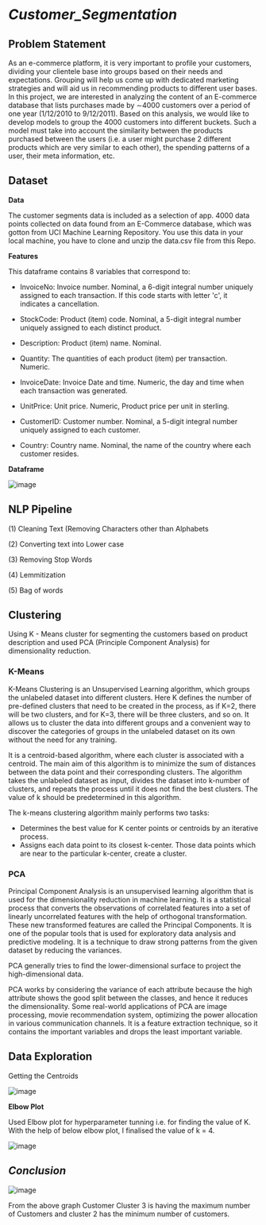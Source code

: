 # ***Customer_Segmentation***

## **Problem Statement**

As an e-commerce platform, it is very important to profile your customers, dividing your clientele base into groups based on their needs and expectations. Grouping will help us come up with dedicated marketing strategies and will aid us in recommending products to different user bases. In this project, we are interested in analyzing the content of an E-commerce database that lists purchases made by ∼4000 customers over a period of one year (1/12/2010 to 9/12/2011). Based on this analysis, we would like to develop models to group the 4000 customers into different buckets. Such a model must take into account the similarity between the products purchased between the users (i.e. a user might purchase 2 different products which are very similar to each other), the spending patterns of a user, their meta information, etc.

## **Dataset**

**Data**

The customer segments data is included as a selection of app. 4000 data points collected on data found from an E-Commerce database, which was gotton from UCI Machine Learning Repository. You use this data in your local machine, you have to clone and unzip the data.csv file from this Repo.

**Features**

This dataframe contains 8 variables that correspond to:

* InvoiceNo: Invoice number. Nominal, a 6-digit integral number uniquely assigned to each transaction. If this code starts with letter 'c', it indicates a cancellation.

* StockCode: Product (item) code. Nominal, a 5-digit integral number uniquely assigned to each distinct product.

* Description: Product (item) name. Nominal.

* Quantity: The quantities of each product (item) per transaction. Numeric.

* InvoiceDate: Invoice Date and time. Numeric, the day and time when each transaction was generated.

* UnitPrice: Unit price. Numeric, Product price per unit in sterling.

* CustomerID: Customer number. Nominal, a 5-digit integral number uniquely assigned to each customer.

* Country: Country name. Nominal, the name of the country where each customer resides.

**Dataframe**

![image](https://user-images.githubusercontent.com/85822284/209568412-63d80329-2001-47a9-b483-2a850542637d.png)



## **NLP Pipeline**

(1) Cleaning Text (Removing Characters other than Alphabets

(2) Converting text into Lower case

(3) Removing Stop Words

(4) Lemmitization

(5) Bag of words

## **Clustering**

Using K - Means cluster for segmenting the customers based on product description and used PCA (Principle Component Analysis) for dimensionality reduction.

### K-Means

K-Means Clustering is an Unsupervised Learning algorithm, which groups the unlabeled dataset into different clusters. Here K defines the number of pre-defined clusters that need to be created in the process, as if K=2, there will be two clusters, and for K=3, there will be three clusters, and so on. It allows us to cluster the data into different groups and a convenient way to discover the categories of groups in the unlabeled dataset on its own without the need for any training.

It is a centroid-based algorithm, where each cluster is associated with a centroid. The main aim of this algorithm is to minimize the sum of distances between the data point and their corresponding clusters. The algorithm takes the unlabeled dataset as input, divides the dataset into k-number of clusters, and repeats the process until it does not find the best clusters. The value of k should be predetermined in this algorithm.

The k-means clustering algorithm mainly performs two tasks:

* Determines the best value for K center points or centroids by an iterative process.
* Assigns each data point to its closest k-center. Those data points which are near to the particular k-center, create a cluster.

### PCA

Principal Component Analysis is an unsupervised learning algorithm that is used for the dimensionality reduction in machine learning. It is a statistical process that converts the observations of correlated features into a set of linearly uncorrelated features with the help of orthogonal transformation. These new transformed features are called the Principal Components. It is one of the popular tools that is used for exploratory data analysis and predictive modeling. It is a technique to draw strong patterns from the given dataset by reducing the variances.

PCA generally tries to find the lower-dimensional surface to project the high-dimensional data.

PCA works by considering the variance of each attribute because the high attribute shows the good split between the classes, and hence it reduces the dimensionality. Some real-world applications of PCA are image processing, movie recommendation system, optimizing the power allocation in various communication channels. It is a feature extraction technique, so it contains the important variables and drops the least important variable.

## **Data Exploration**

Getting the Centroids

![image](https://user-images.githubusercontent.com/85822284/209568986-734ed24f-ba32-499c-91c6-aa9795ac6a4c.png)


**Elbow Plot**

Used Elbow plot for hyperparameter tunning i.e. for finding the value of K. With the help of below elbow plot, I finalised the value of k = 4.

![image](https://user-images.githubusercontent.com/85822284/209569011-cff07b5d-cc92-4b0f-a15e-d22eac2d787a.png)

## ***Conclusion***

![image](https://user-images.githubusercontent.com/85822284/209569232-b9e8c338-a41e-40c9-813b-68b0d9d117d0.png)

From the above graph Customer Cluster 3 is having the maximum number of Customers and cluster 2 has the minimum number of customers.
